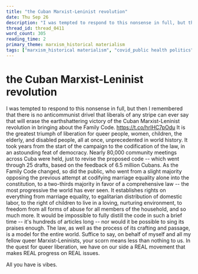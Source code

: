 ```yaml
---
title: "the Cuban Marxist-Leninist revolution"
date: Thu Sep 26
description: "I was tempted to respond to this nonsense in full, but then I remembered that there is no anticommunist drivel that liberals of any stripe can ever say that..."
thread_id: thread_0411
word_count: 305
reading_time: 2
primary_theme: marxism_historical materialism
tags: ["marxism_historical materialism", "covid_public health politics", "organizational theory"]
---
```


# the Cuban Marxist-Leninist revolution

I was tempted to respond to this nonsense in full, but then I remembered that there is no anticommunist drivel that liberals of any stripe can ever say that will erase the earthshattering victory of the Cuban Marxist-Leninist revolution in bringing about the Family Code. https://t.co/hrIHC7pOdu It is the greatest triumph of liberation for queer people, women, children, the elderly, and disabled people, all at once, unprecedented in world history. It took years from the start of the campaign to the codification of the law, in an astounding feat of democracy. Nearly 80,000 community meetings across Cuba were held, just to revise the proposed code -- which went through 25 drafts, based on the feedback of 6.5 million Cubans. As the Family Code changed, so did the public, who went from a slight majority opposing the previous attempt at codifying marriage equality alone into the constitution, to a two-thirds majority in favor of a comprehensive law -- the most progressive the world has ever seen. It establishes rights on everything from marriage equality, to egalitarian distribution of domestic labor, to the right of children to live in a loving, nurturing environment, to freedom from all forms of abuse for all members of the household, and so much more. It would be impossible to fully distill the code in such a brief time -- it's hundreds of articles long -- nor would it be possible to sing its praises enough. The law, as well as the process of its crafting and passage, is a model for the entire world. Suffice to say, on behalf of myself and all my fellow queer Marxist-Leninists, your scorn means less than nothing to us. In the quest for queer liberation, we have on our side a REAL movement that makes REAL progress on REAL issues.

All you have is vibes.
